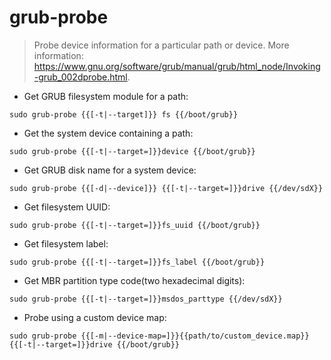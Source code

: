 # grub-probe

> Probe device information for a particular path or device.
> More information: <https://www.gnu.org/software/grub/manual/grub/html_node/Invoking-grub_002dprobe.html>.

- Get GRUB filesystem module for a path:

`sudo grub-probe {{[-t|--target]}} fs {{/boot/grub}}`

- Get the system device containing a path:

`sudo grub-probe {{[-t|--target=]}}device {{/boot/grub}}`

- Get GRUB disk name for a system device:

`sudo grub-probe {{[-d|--device]}} {{[-t|--target=]}}drive {{/dev/sdX}}`

- Get filesystem UUID:

`sudo grub-probe {{[-t|--target=]}}fs_uuid {{/boot/grub}}`

- Get filesystem label:

`sudo grub-probe {{[-t|--target=]}}fs_label {{/boot/grub}}`

- Get MBR partition type code(two hexadecimal digits):

`sudo grub-probe {{[-t|--target=]}}msdos_parttype {{/dev/sdX}}`

- Probe using a custom device map:

`sudo grub-probe {{[-m|--device-map=]}}{{path/to/custom_device.map}} {{[-t|--target=]}}drive {{/boot/grub}}`
